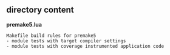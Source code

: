 
## directory content

**premake5.lua**
```
Makefile build rules for premake5
- module tests with target compiler settings
- module tests with coverage instrumented application code
```

